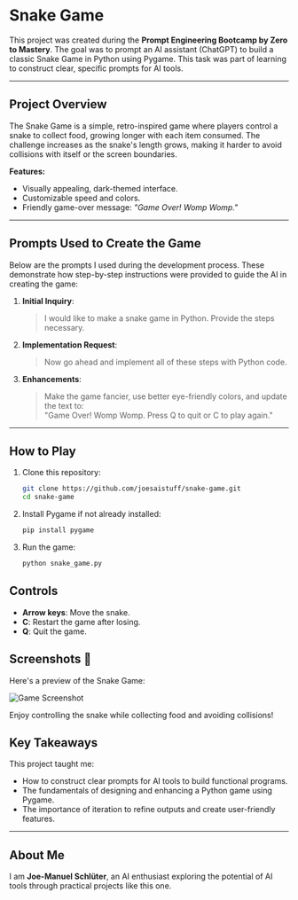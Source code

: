 # Snake Game 

This project was created during the **Prompt Engineering Bootcamp by Zero to Mastery**. The goal was to prompt an AI assistant (ChatGPT) to build a classic Snake Game in Python using Pygame. This task was part of learning to construct clear, specific prompts for AI tools.

---

## Project Overview

The Snake Game is a simple, retro-inspired game where players control a snake to collect food, growing longer with each item consumed. The challenge increases as the snake's length grows, making it harder to avoid collisions with itself or the screen boundaries.

**Features:**
- Visually appealing, dark-themed interface.
- Customizable speed and colors.
- Friendly game-over message: _"Game Over! Womp Womp."_

---

## Prompts Used to Create the Game

Below are the prompts I used during the development process. These demonstrate how step-by-step instructions were provided to guide the AI in creating the game:

1. **Initial Inquiry**:
   > I would like to make a snake game in Python. Provide the steps necessary.

2. **Implementation Request**:
   > Now go ahead and implement all of these steps with Python code.

3. **Enhancements**:
   > Make the game fancier, use better eye-friendly colors, and update the text to:  
   > "Game Over! Womp Womp. Press Q to quit or C to play again."

---

## How to Play

1. Clone this repository:
   ```bash
   git clone https://github.com/joesaistuff/snake-game.git
   cd snake-game

2. Install Pygame if not already installed:
   ```bash
   pip install pygame

3. Run the game:
   ```bash
   python snake_game.py

## Controls 

- **Arrow keys**: Move the snake.  
- **C**: Restart the game after losing.  
- **Q**: Quit the game.  

## Screenshots 📸

Here's a preview of the Snake Game:

![Game Screenshot](snake_game.png)

Enjoy controlling the snake while collecting food and avoiding collisions!

## Key Takeaways 

This project taught me:  
- How to construct clear prompts for AI tools to build functional programs.  
- The fundamentals of designing and enhancing a Python game using Pygame.  
- The importance of iteration to refine outputs and create user-friendly features.  

---

## About Me 

I am **Joe-Manuel Schlüter**, an AI enthusiast exploring the potential of AI tools through practical projects like this one.

